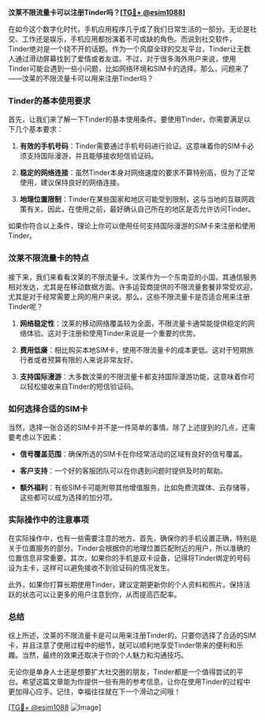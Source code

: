 **汶莱不限流量卡可以注册Tinder吗？[[TG💪+ @esim1088](https://t.me/s/esim1088)]**

在如今这个数字化时代，手机应用程序几乎成了我们日常生活的一部分。无论是社交、工作还是娱乐，手机应用都扮演着不可或缺的角色。而说到社交软件，Tinder绝对是一个绕不开的话题。作为一个风靡全球的交友平台，Tinder让无数人通过滑动屏幕找到了爱情或者友谊。不过，对于很多海外用户来说，使用Tinder可能会遇到一些小问题，比如网络环境和SIM卡的选择。那么，问题来了——汶莱的不限流量卡可以用来注册Tinder吗？

### Tinder的基本使用要求

首先，让我们来了解一下Tinder的基本使用条件。要使用Tinder，你需要满足以下几个基本要求：

1. **有效的手机号码**：Tinder需要通过手机号码进行验证。这意味着你的SIM卡必须支持国际漫游，并且能够接收短信验证码。
   
2. **稳定的网络连接**：虽然Tinder本身对网络速度的要求不算特别高，但为了正常使用，建议保持良好的网络连接。

3. **地理位置限制**：Tinder在某些国家和地区可能受到限制，这与当地的互联网政策有关。因此，在使用之前，最好确认自己所在的地区是否允许访问Tinder。

如果你符合以上条件，理论上你可以使用任何支持国际漫游的SIM卡来注册和使用Tinder。

### 汶莱不限流量卡的特点

接下来，我们来看看汶莱的不限流量卡。汶莱作为一个东南亚的小国，其通信服务相对发达，尤其是在移动数据方面。许多运营商提供的不限流量套餐非常受欢迎，尤其是对于经常需要上网的用户来说。那么，这些不限流量卡是否适合用来注册Tinder呢？

1. **网络稳定性**：汶莱的移动网络覆盖较为全面，不限流量卡通常能提供稳定的网络体验。这对于注册和使用Tinder来说是一个重要的优势。

2. **费用低廉**：相比购买本地SIM卡，使用不限流量卡的成本更低。这对于短期旅行者或者预算有限的人来说非常友好。

3. **支持国际漫游**：大多数汶莱的不限流量卡都支持国际漫游功能，这意味着你可以轻松接收来自Tinder的短信验证码。

### 如何选择合适的SIM卡

当然，选择一张合适的SIM卡并不是一件简单的事情。除了上述提到的几点，还需要考虑以下因素：

- **信号覆盖范围**：确保所选的SIM卡在你经常活动的区域有良好的信号覆盖。
  
- **客户支持**：一个好的客服团队可以在你遇到问题时提供及时的帮助。

- **额外福利**：有些SIM卡可能附带其他增值服务，比如免费流媒体、云存储等，这些都可以成为选择的加分项。

### 实际操作中的注意事项

在实际操作中，也有一些需要注意的地方。首先，确保你的手机设置正确，特别是关于位置服务的部分。Tinder会根据你的地理位置匹配附近的用户，所以准确的位置信息非常重要。其次，如果你的手机是双卡设备，记得将Tinder绑定的号码设为主卡，这样可以避免接收不到验证码的情况发生。

此外，如果你打算长期使用Tinder，建议定期更新你的个人资料和照片。保持活跃的状态可以让更多的用户注意到你，从而提高匹配率。

### 总结

综上所述，汶莱的不限流量卡是可以用来注册Tinder的。只要你选择了合适的SIM卡，并且注意了使用过程中的细节，就可以顺利地享受Tinder带来的便利和乐趣。当然，最终的效果还取决于你的个人魅力和沟通技巧。

无论你是单身人士还是想要扩大社交圈的朋友，Tinder都是一个值得尝试的平台。希望这篇文章能为你提供一些有用的参考信息，让你在使用Tinder的过程中更加得心应手。记住，幸福往往就在下一个滑动之间哦！

[[TG💪+ @esim1088](https://t.me/s/esim1088) ![Image](https://i.postimg.cc/4NQfJmqS/Snipaste-2025-05-13-00-14-12.png)]